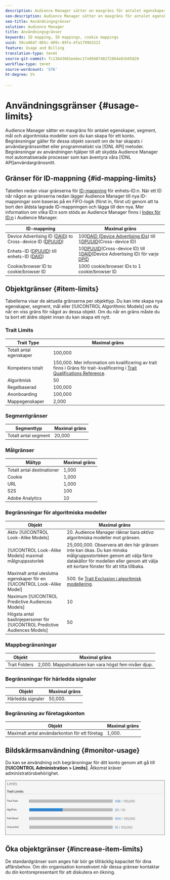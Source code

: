 ```yaml
---
description: Audience Manager sätter en maxgräns för antalet egenskaper, segment, mål och algoritmiska modeller som du kan skapa för ett konto. Begränsningar gäller för dessa objekt oavsett om de har skapats i användargränssnittet eller programmatiskt via API-metoder. Begränsningar av användningen hjälper till att skydda Audience Manager från automatiserade processer som kan äventyra våra API:er eller användargränssnittet.
seo-description: Audience Manager sätter en maxgräns för antalet egenskaper, segment, mål och algoritmiska modeller som du kan skapa för ett konto. Begränsningar gäller för dessa objekt oavsett om de har skapats i användargränssnittet eller programmatiskt via API-metoder. Begränsningar av användningen hjälper till att skydda Audience Manager från automatiserade processer som kan äventyra våra API:er eller användargränssnittet.
seo-title: Användningsgränser
solution: Audience Manager
title: Användningsgränser
keywords: ID mapping, ID mappings, cookie mappings
uuid: 50ca4647-0b5c-409c-89fa-4fa1799b3222
feature: Usage and Billing
translation-type: tm+mt
source-git-commit: fc13643681eebec17a95607482f2864e81b95820
workflow-type: tm+mt
source-wordcount: '576'
ht-degree: 5%

---
```



# Användningsgränser {#usage-limits}

Audience Manager sätter en maxgräns för antalet egenskaper, segment, mål och algoritmiska modeller som du kan skapa för ett konto. Begränsningar gäller för dessa objekt oavsett om de har skapats i användargränssnittet eller programmatiskt via [!DNL API] metoder. Begränsningar av användningen hjälper till att skydda Audience Manager mot automatiserade processer som kan äventyra våra [!DNL API]användargränssnitt.

## Gränser för ID-mappning {#id-mapping-limits}

Tabellen nedan visar gränserna för [ID-mappning](../../integration/sending-audience-data/batch-data-transfer-explained/id-sync-http.md) för enhets-ID:n. När ett ID når någon av gränserna nedan lägger Audience Manager till nya ID-mappningar som baseras på en FIFO-logik (först in, först ut) genom att ta bort den äldsta lagrade ID-mappningen och lägga till den nya. Mer information om vilka ID:n som stöds av Audience Manager finns i [Index för ID:n](../../reference/ids-in-aam.md) i Audience Manager.

| ID-mappning | Maximal gräns |
|-----------|-------------- |
| Device Advertising ID ([DAID](../../reference/ids-in-aam.md)) to Cross-device ID ([DPUUID](../../reference/ids-in-aam.md)) | 100[DAID (Device Advertising IDs](../../reference/ids-in-aam.md)) till 1[DPUUID](../../reference/ids-in-aam.md)(Cross-device ID) |
| Enhets-ID ([DPUUID](../../reference/ids-in-aam.md)) till enhets-ID ([DAID](../../reference/ids-in-aam.md)) | 10[DPUUID](../../reference/ids-in-aam.md)(Cross-device ID) till 1[DAID](../../reference/ids-in-aam.md)(Device Advertising ID) för varje [DPID](../../reference/ids-in-aam.md) |
| Cookie/browser ID to cookie/browser ID | 1000 cookie/browser IDs to 1 cookie/browser ID |

## Objektgränser {#item-limits}

Tabellerna visar de aktuella gränserna per objekttyp. Du kan inte skapa nya egenskaper, segment, mål eller [!UICONTROL Algorithmic Models] om du når en viss gräns för något av dessa objekt. Om du når en gräns måste du ta bort ett äldre objekt innan du kan skapa ett nytt.

### Trait Limits

| Trait Type | Maximal gräns |
| -------------------------- | ------------------------------------- |
| Totalt antal egenskaper | 100,000 |
| Kompetens totalt | 150,000. Mer information om kvalificering av trait finns i Gräns för trait-kvalificering i [Trait Qualifications Reference](/help/using/features/traits/trait-and-segment-qualification-reference.md#trait-qualification-limit). |
| Algoritmisk | 50 |
| Regelbaserad | 100,000 |
| Anonboarding | 100,000 |
| Mappegenskaper | 2,000 |

### Segmentgränser

| Segmenttyp | Maximal gräns |
| -------------- | ------------- |
| Totalt antal segment | 20,000 |

### Målgränser

| Måltyp | Maximal gräns |
| ------------------ | ------------- |
| Totalt antal destinationer | 1,000 |
| Cookie | 1,000 |
| URL | 1,000 |
| S2S | 100 |
| Adobe Analytics | 10 |

### Begränsningar för algoritmiska modeller

| Objekt | Maximal gräns |
| -------- | ----- |
| Aktiv [!UICONTROL Look-Alike Models] | 20. Audience Manager räknar bara *aktiva* algoritmiska modeller mot gränsen. |
| [!UICONTROL Look-Alike Models] maximal målgruppsstorlek | 25,000,000.  Observera att den här gränsen inte kan ökas. Du kan minska målgruppsstorleken genom att välja färre datakällor för modellen eller genom att välja ett kortare fönster för att titta tillbaka. |
| Maximalt antal uteslutna egenskaper för en [!UICONTROL Look-Alike Model] | 500. Se [Trait Exclusion i algoritmisk modellering](/help/using/features/algorithmic-models/trait-exclusion-algo-models.md). |
| Naximum [!UICONTROL Predictive Audiences Models] | 10 |
| Högsta antal baslinjepersoner för [!UICONTROL Predictive Audiences Models] | 50 |

### Mappbegränsningar

| Objekt | Maximal gräns |
| ------------- | ------------------ |
| Trait Folders | 2,000.  Mappstrukturen kan vara högst fem nivåer djup. |

### Begränsningar för härledda signaler

| Objekt | Maximal gräns |
| --------------- | ------------- |
| Härledda signaler | 50,000. |

### Begränsning av företagskonton

| Objekt | Maximal gräns |
| ----------- | ------------- |
| Maximalt antal användarkonton för ett företag | 1,000. |

## Bildskärmsanvändning {#monitor-usage}

Du kan se användning och begränsningar för ditt konto genom att gå till **[!UICONTROL Administration > Limits]**. Åtkomst kräver administratörsbehörighet.

![användningsbegränsningar, bild](assets/usage-limits.png)

## Öka objektgränser {#increase-item-limits}

De standardgränser som anges här bör ge tillräcklig kapacitet för dina affärsbehov. Om din organisation konsekvent når dessa gränser kontaktar du din kontorepresentant för att diskutera en ökning.